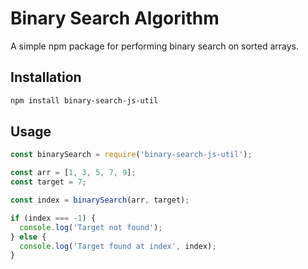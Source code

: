 # **Binary Search Algorithm**

A simple npm package for performing binary search on sorted arrays.

## **Installation**

```bash
npm install binary-search-js-util
```

## **Usage**

```javascript
const binarySearch = require('binary-search-js-util');

const arr = [1, 3, 5, 7, 9];
const target = 7;

const index = binarySearch(arr, target);

if (index === -1) {
  console.log('Target not found');
} else {
  console.log('Target found at index', index);
}
```